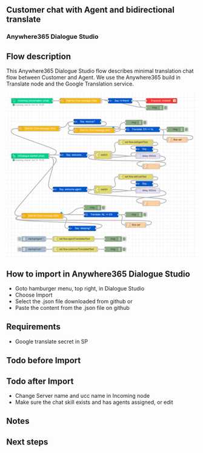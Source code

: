 ## Customer chat with Agent and bidirectional translate
### Anywhere365 Dialogue Studio
## Flow description
This Anywhere365 Dialogue Studio flow describes minimal translation chat flow between Customer and Agent. We use the Anywhere365 build in Translate node and the Google Translation service.

![transcript flow minimal](https://github.com/Anywhere365/DialogueStudioFlows/blob/master/AgentChatwithTranslate/resources/a365-ds-agentchattranslate-sceenshot.png)


## How to import in Anywhere365 Dialogue Studio
- Goto hamburger menu, top right, in Dialogue Studio
- Choose Import
- Select the .json file downloaded from github  or
- Paste the content from the .json file on github

## Requirements
- Google translate secret in SP

## Todo before Import


## Todo after Import
- Change Server name and ucc name in Incoming node
- Make sure the chat skill exists and has agents assigned, or edit


## Notes


## Next steps
